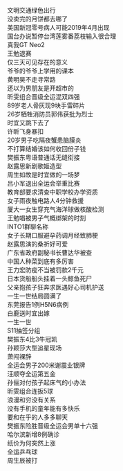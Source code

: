 文明交通绿色出行  
没卖完的月饼都去哪了  
美国新冠零号病人可能2019年4月出现  
国台办说暂停台湾莲雾番荔枝输入很合理  
真我GT Neo2  
王勉退赛  
仅三天可见存在的意义  
爷爷的爷爷上学用的课本  
黄明昊不走寻常路  
还以为男朋友是开超市的  
昕雯组合晋级全运混双四强  
89岁老人骨灰现9块手雷碎片  
26岁牺牲消防员郭伟获批为烈士  
时宜又跳下去了  
许昕飞身暴扣  
20岁男子吃隔夜蟹患脑膜炎  
不打算结婚该如何收回份子钱  
樊振东粤语普通话无缝衔接  
赵露思新剧歌姬造型  
周生如故是时宜做的一场梦  
吕小军退出全运会举重比赛  
教育部要求清查中职学校办学资质  
女子雨夜触电路人4分钟救援  
厦大一女生穿充气海洋球做核酸检测  
王勉唱被男子气概绑架的时刻  
INTO1群聊名称  
女子长期口服避孕药调月经致肺梗  
赵露思演的桑祈好可爱  
广东省政府副秘书长曹达华被查  
中国人种菜到底有多厉害  
王力宏防疫不当被罚款2千元  
日本货船船头挂着一头鲸鱼死尸  
父亲抱孩子狂奔求医遇好心司机护送  
一生一世结局圆满了  
东莞报告1例H5N6病例  
白鹿送时宜出嫁  
一生一世  
S11抽签分组  
樊振东4比3牛冠凯  
孙颖莎大型追星现场  
萧闯裸辞  
全运会男子200米谢震业银牌  
汪顺夺全运第五金  
孙俪对付孩子起床气的小办法  
昕雯组合连扳5球  
浪漫和穷没有关系  
没有手机的童年能有多快乐  
要和在乎的人多多聊天  
樊振东险胜晋级全运会男单十六强  
哈尔滨新增8例确诊  
纸价为何突然上涨  
全运乒乓球  
周生辰被打  

